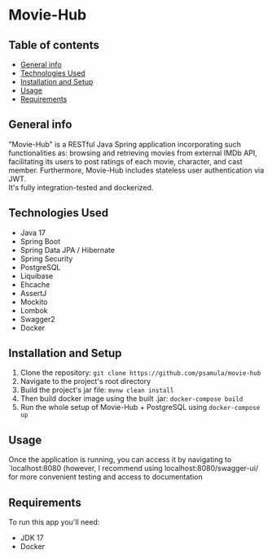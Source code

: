 # Movie-Hub
## Table of contents
  * [General info](#general-info)
  * [Technologies Used](#technologies-used)
  * [Installation and Setup](#installation-and-setup)
  * [Usage](#usage)
  * [Requirements](#requirements)

## General info
"Movie-Hub" is a RESTful Java Spring application incorporating such
functionalities as: browsing and retrieving movies from external IMDb API,
facilitating its users to post ratings of each movie, character, and cast
member. Furthermore, Movie-Hub includes stateless user authentication via
JWT.  
It's fully integration-tested and dockerized.

## Technologies Used
- Java 17
- Spring Boot
- Spring Data JPA / Hibernate
- Spring Security
- PostgreSQL
- Liquibase
- Ehcache
- AssertJ
- Mockito
- Lombok
- Swagger2
- Docker

## Installation and Setup
1. Clone the repository: ```git clone https://github.com/psamula/movie-hub```
2. Navigate to the project's root directory
3. Build the project's jar file: ```mvnw clean install```
4. Then build docker image using the built .jar: ```docker-compose build```
5. Run the whole setup of Movie-Hub + PostgreSQL using ```docker-compose up```

## Usage
Once the application is running, you can access it by navigating to `localhost:8080 (however, I recommend using localhost:8080/swagger-ui/ for more convenient testing and access to documentation

## Requirements
To run this app you'll need:
- JDK 17
- Docker

